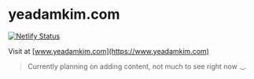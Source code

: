 # yeadamkim.com

[![Netlify Status](https://api.netlify.com/api/v1/badges/a7fd569f-d94c-4d7a-9248-f9ece1293142/deploy-status)](https://app.netlify.com/sites/yeadamkimcom/deploys)

Visit at [www.yeadamkim.com](https://www.yeadamkim.com)

> Currently planning on adding content, not much to see right now ._.
